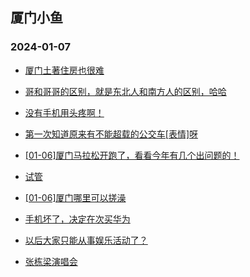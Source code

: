 ## 厦门小鱼 
### 2024-01-07

+ [厦门土著住房也很难](http://bbs.xmfish.com/read-htm-tid-18131293.html)

+ [哥和哥哥的区别，就是东北人和南方人的区别，哈哈](http://bbs.xmfish.com/read-htm-tid-18131276.html)

+ [没有手机用头疼啊！](http://bbs.xmfish.com/read-htm-tid-18131257.html)

+ [第一次知道原来有不能超载的公交车[表情]呀](http://bbs.xmfish.com/read-htm-tid-18131291.html)

+ [[01-06]厦门马拉松开跑了，看看今年有几个出问题的！](http://bbs.xmfish.com/read-htm-tid-18131321.html)

+ [试管](http://bbs.xmfish.com/read-htm-tid-18131252.html)

+ [[01-06]厦门哪里可以搓澡](http://bbs.xmfish.com/read-htm-tid-18131348.html)

+ [手机坏了，决定在次买华为](http://bbs.xmfish.com/read-htm-tid-18131454.html)

+ [以后大家只能从事娱乐活动了？](http://bbs.xmfish.com/read-htm-tid-18131288.html)

+ [张栋梁演唱会](http://bbs.xmfish.com/read-htm-tid-18131272.html)

